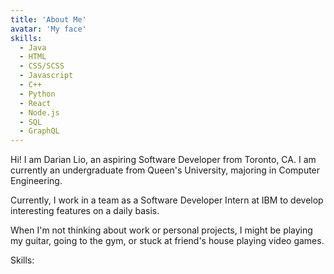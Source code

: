 ```yaml
---
title: 'About Me'
avatar: 'My face'
skills:
  - Java
  - HTML
  - CSS/SCSS
  - Javascript
  - C++
  - Python
  - React
  - Node.js
  - SQL
  - GraphQL
---
```


Hi! I am Darian Lio, an aspiring Software Developer from Toronto, CA. I am currently an undergraduate from Queen's University, majoring in Computer Engineering.

Currently, I work in a team as a Software Developer Intern at IBM to develop interesting features on a daily basis.

When I'm not thinking about work or personal projects, I might be playing my guitar, going to the gym, or stuck at friend's house playing video games.

Skills:
